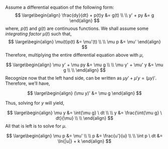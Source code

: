 
Assume a differential equation of the following form:
$$
\large\begin{align}
	\frac{dy}{dt} + p(t)y &= g(t) \\ \\
	y' + py &= g 	
\end{align}
$$
where, $p(t)$ and $g(t)$ are continuous functions. We shall assume some *integrating factor* $\mu(t)$ such that,
$$
	\large\begin{align}
		\mu(t)p(t) &= \mu'(t) \\ \\
		\mu p &= \mu'
	\end{align}
$$
Therefore, multiplying the entire differential equation above with $\mu$,

$$
\large\begin{align}
	\mu y' + \mu py &= \mu g \\ \\
	\mu y' + \mu' y &= \mu g \\ \\
\end{align}
$$
Recognize now that the left hand side, can be written as
${\mu y' + \mu' y = (\mu y)'}$. Therefore, we’ll have,

$$
\large\begin{align}
	(\mu y)' &= \mu g
\end{align}
$$

Thus, solving for $y$ will yield,

$$
\large\begin{align}
	\mu y &= \int{\mu g} \ dt \\ \\
	 y &= \frac{\int{\mu g} \ dt}{\mu} \\ \\
\end{align}
$$
All that is left is to solve for $\mu$.

$$
\large\begin{align}
	\mu p &= \mu' \\ \\
	p &= \frac{u'}{u} \\ \\
	\int p \ dt &= \ln{|u|} + k
\end{align}
$$